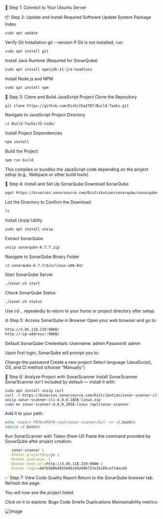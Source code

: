 🔐 Step 1: Connect to Your Ubuntu Server

📦 Step 2: Update and Install Required Software
Update System Package Index
```bash
sudo apt update
```


Verify Git Installation
git --version
If Git is not installed, run:
```bash
sudo apt install git
```


Install Java Runtime (Required for SonarQube)
```bash
sudo apt install openjdk-11-jre-headless
```


Install Node.js and NPM
```bash
sudo apt install npm
```



🧾 Step 3: Clone and Build JavaScript Project
Clone the Repository
```bash
git clone https://github.com/Rishitha2707/Build-Tasks.git
```


Navigate to JavaScript Project Directory
```bash
cd Build-Tasks/JS-code/
```



Install Project Dependencies
```bash
npm install
```

Build the Project
```bash
npm run build
```
This compiles or bundles the JavaScript code depending on the project setup (e.g., Webpack or other build tools).

🧰 Step 4: Install and Set Up SonarQube
Download SonarQube
```bash
wget https://binaries.sonarsource.com/Distribution/sonarqube/sonarqube-6.7.7.zip
```

List the Directory to Confirm the Download
```bash
ls
```


Install Unzip Utility
```bash
sudo apt install unzip
```


Extract SonarQube
```bash
unzip sonarqube-6.7.7.zip
```


Navigate to SonarQube Binary Folder
```bash
cd sonarqube-6.7.7/bin/linux-x86-64/
```


Start SonarQube Server
```bash
./sonar.sh start
```


Check SonarQube Status
```bash
./sonar.sh status
```


Use cd .. repeatedly to return to your home or project directory after setup.

🌐 Step 5: Access SonarQube in Browser
Open your web browser and go to:
```bash
http://3.85.118.219:9000/
http://<ip-address>:9000/
```

Default SonarQube Credentials:
Username: admin
Password: admin

Upon first login, SonarQube will prompt you to:

Change the password
Create a new project
Select language (JavaScript), OS, and CI method (choose "Manually")


🔎 Step 6: Analyze Project with SonarScanner
Install SonarScanner
SonarScanner isn't included by default — install it with:
```bash
sudo apt install unzip curl
curl -O https://binaries.sonarsource.com/Distribution/sonar-scanner-cli/sonar-scanner-cli-4.8.0.2856-linux.zip
unzip sonar-scanner-cli-4.8.0.2856-linux.zip
sudo mv sonar-scanner-4.8.0.2856-linux /opt/sonar-scanner
```


Add it to your path:
```bash
echo 'export PATH=$PATH:/opt/sonar-scanner/bin' >> ~/.bashrc
source ~/.bashrc
```


Run SonarScanner with Token (from UI)
Paste the command provided by SonarQube after project creation:
```bash
   sonar-scanner \
  -Dsonar.projectKey=js \
  -Dsonar.sources=. \
  -Dsonar.host.url=http://3.85.118.219:9000 \
  -Dsonar.login=b07b580b495569b149249672fe15c05ce714ecdd
```


✅ Step 7: View Code Quality Report
Return to the SonarQube browser tab.
Refresh the page.

You will now see the project listed.

Click on it to explore:
Bugs
Code Smells
Duplications
Maintainability metrics


![Image](https://github.com/user-attachments/assets/9df8bd25-c3b9-438f-9757-cf11aef4c705)

